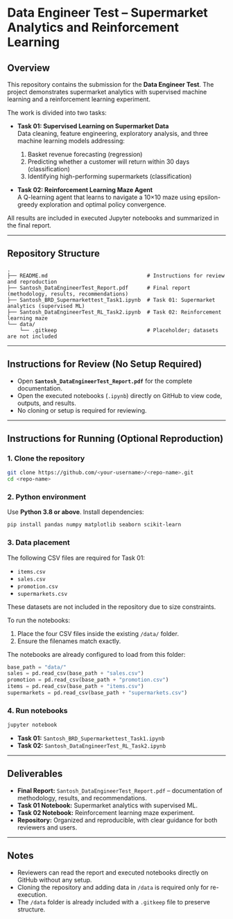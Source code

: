 # Data Engineer Test – Supermarket Analytics and Reinforcement Learning

## Overview
This repository contains the submission for the **Data Engineer Test**. The project demonstrates supermarket analytics with supervised machine learning and a reinforcement learning experiment.

The work is divided into two tasks:

- **Task 01: Supervised Learning on Supermarket Data**  
  Data cleaning, feature engineering, exploratory analysis, and three machine learning models addressing:  
  1. Basket revenue forecasting (regression)  
  2. Predicting whether a customer will return within 30 days (classification)  
  3. Identifying high-performing supermarkets (classification)  

- **Task 02: Reinforcement Learning Maze Agent**  
  A Q-learning agent that learns to navigate a 10×10 maze using epsilon-greedy exploration and optimal policy convergence.

All results are included in executed Jupyter notebooks and summarized in the final report.

---

## Repository Structure
```
.
├── README.md                                # Instructions for review and reproduction
├── Santosh_DataEngineerTest_Report.pdf      # Final report (methodology, results, recommendations)
├── Santosh_BRD_Supermarkettest_Task1.ipynb  # Task 01: Supermarket analytics (supervised ML)
├── Santosh_DataEngineerTest_RL_Task2.ipynb  # Task 02: Reinforcement learning maze
└── data/
    └── .gitkeep                             # Placeholder; datasets are not included
```

---

## Instructions for Review (No Setup Required)
- Open **`Santosh_DataEngineerTest_Report.pdf`** for the complete documentation.  
- Open the executed notebooks (`.ipynb`) directly on GitHub to view code, outputs, and results.  
- No cloning or setup is required for reviewing.  

---

## Instructions for Running (Optional Reproduction)

### 1. Clone the repository
```bash
git clone https://github.com/<your-username>/<repo-name>.git
cd <repo-name>
```

### 2. Python environment
Use **Python 3.8 or above**. Install dependencies:
```bash
pip install pandas numpy matplotlib seaborn scikit-learn
```

### 3. Data placement
The following CSV files are required for Task 01:
- `items.csv`  
- `sales.csv`  
- `promotion.csv`  
- `supermarkets.csv`  

These datasets are not included in the repository due to size constraints.  

To run the notebooks:  
1. Place the four CSV files inside the existing `/data/` folder.  
2. Ensure the filenames match exactly.  

The notebooks are already configured to load from this folder:
```python
base_path = "data/"
sales = pd.read_csv(base_path + "sales.csv")
promotion = pd.read_csv(base_path + "promotion.csv")
items = pd.read_csv(base_path + "items.csv")
supermarkets = pd.read_csv(base_path + "supermarkets.csv")
```

### 4. Run notebooks
```bash
jupyter notebook
```

- **Task 01:** `Santosh_BRD_Supermarkettest_Task1.ipynb`  
- **Task 02:** `Santosh_DataEngineerTest_RL_Task2.ipynb`  

---

## Deliverables
- **Final Report:** `Santosh_DataEngineerTest_Report.pdf` – documentation of methodology, results, and recommendations.  
- **Task 01 Notebook:** Supermarket analytics with supervised ML.  
- **Task 02 Notebook:** Reinforcement learning maze experiment.  
- **Repository:** Organized and reproducible, with clear guidance for both reviewers and users.  

---

## Notes
- Reviewers can read the report and executed notebooks directly on GitHub without any setup.  
- Cloning the repository and adding data in `/data` is required only for re-execution.  
- The `/data` folder is already included with a `.gitkeep` file to preserve structure.  
